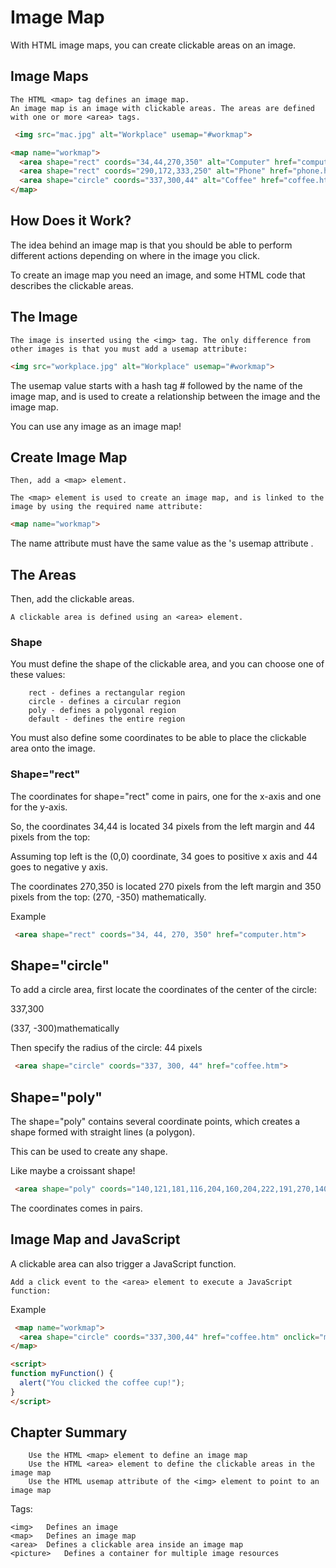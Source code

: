 # Image Map

With HTML image maps, you can create clickable areas on an image.

## Image Maps
```
The HTML <map> tag defines an image map. 
An image map is an image with clickable areas. The areas are defined with one or more <area> tags. 
```

```html
 <img src="mac.jpg" alt="Workplace" usemap="#workmap">

<map name="workmap">
  <area shape="rect" coords="34,44,270,350" alt="Computer" href="computer.htm">
  <area shape="rect" coords="290,172,333,250" alt="Phone" href="phone.htm">
  <area shape="circle" coords="337,300,44" alt="Coffee" href="coffee.htm">
</map> 
```


## How Does it Work?
The idea behind an image map is that you should be able to perform different actions depending on where in the image you click.

To create an image map you need an image, and some HTML code that describes the clickable areas.

## The Image
```
The image is inserted using the <img> tag. The only difference from other images is that you must add a usemap attribute:
```
```html
<img src="workplace.jpg" alt="Workplace" usemap="#workmap">
```

The usemap value starts with a hash tag # followed by the name of the image map, and is used to create a relationship between the image and the image map.

You can use any image as an image map!

## Create Image Map
```
Then, add a <map> element.

The <map> element is used to create an image map, and is linked to the image by using the required name attribute:
```

```html
<map name="workmap">
```

The name attribute must have the same value as the <img>'s usemap attribute .

## The Areas
Then, add the clickable areas.

```
A clickable area is defined using an <area> element.
```

### Shape
You must define the shape of the clickable area, and you can choose one of these values:
```
    rect - defines a rectangular region
    circle - defines a circular region
    poly - defines a polygonal region
    default - defines the entire region
```
You must also define some coordinates to be able to place the clickable area onto the image. 

### Shape="rect"
The coordinates for shape="rect" come in pairs, one for the x-axis and one for the y-axis.

So, the coordinates 34,44 is located 34 pixels from the left margin and 44 pixels from the top:

Assuming top left is the (0,0) coordinate, 34 goes to positive x axis and 44 goes to negative y axis.

The coordinates 270,350 is located 270 pixels from the left margin and 350 pixels from the top:
(270, -350) mathematically.

Example
```html
 <area shape="rect" coords="34, 44, 270, 350" href="computer.htm"> 
```

## Shape="circle"
To add a circle area, first locate the coordinates of the center of the circle:

337,300

(337, -300)mathematically 

Then specify the radius of the circle:
44 pixels

```html
 <area shape="circle" coords="337, 300, 44" href="coffee.htm"> 
```

## Shape="poly"
The shape="poly" contains several coordinate points, which creates a shape formed with straight lines (a polygon).

This can be used to create any shape.

Like maybe a croissant shape!

```html
 <area shape="poly" coords="140,121,181,116,204,160,204,222,191,270,140,329,85,355,58,352,37,322,40,259,103,161,128,147" href="croissant.htm"> 
```
The coordinates comes in pairs.


## Image Map and JavaScript
A clickable area can also trigger a JavaScript function.
```
Add a click event to the <area> element to execute a JavaScript function:
```

Example
```html
 <map name="workmap">
  <area shape="circle" coords="337,300,44" href="coffee.htm" onclick="myFunction()">
</map>

<script>
function myFunction() {
  alert("You clicked the coffee cup!");
}
</script> 
```

## Chapter Summary
```
    Use the HTML <map> element to define an image map
    Use the HTML <area> element to define the clickable areas in the image map
    Use the HTML usemap attribute of the <img> element to point to an image map
```

Tags:
```
<img> 	Defines an image
<map> 	Defines an image map
<area> 	Defines a clickable area inside an image map
<picture> 	Defines a container for multiple image resources
```

